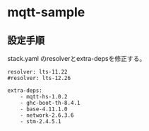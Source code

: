 # mqtt-sample


## 設定手順

stack.yaml のresolverとextra-depsを修正する。

```
resolver: lts-11.22
#resolver: lts-12.26
```


```
extra-deps:
    - mqtt-hs-1.0.2
    - ghc-boot-th-8.4.1
    - base-4.11.1.0
    - network-2.6.3.6
    - stm-2.4.5.1
``` 



